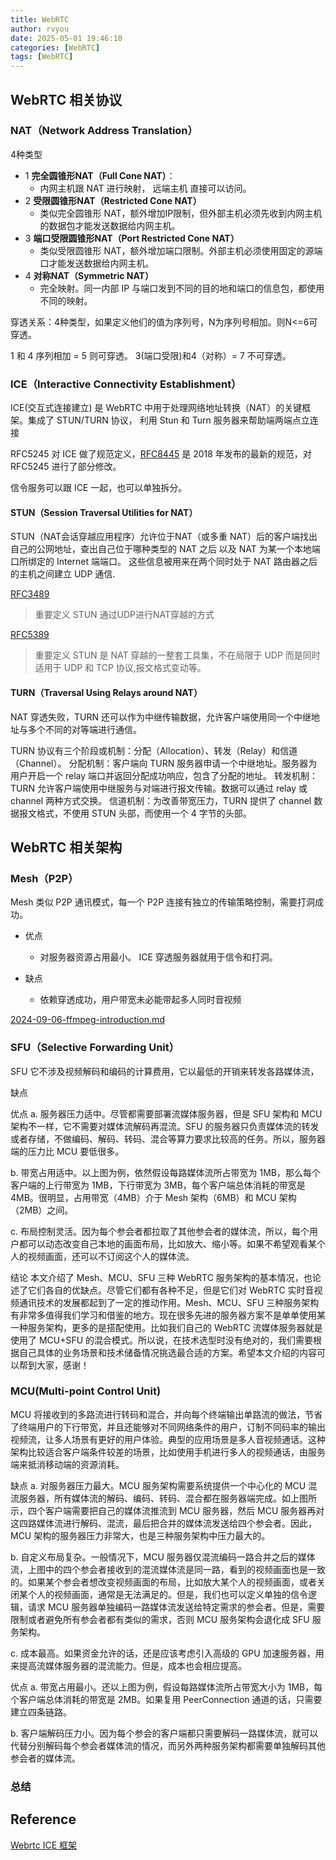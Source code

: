 ```yaml
---
title: WebRTC 
author: rvyou
date: 2025-05-01 19:46:10
categories: [WebRTC]
tags: [WebRTC]
---
```


 
## WebRTC 相关协议
### NAT（Network Address Translation）
4种类型
* 1 **完全圆锥形NAT（Full Cone NAT）**：
  * 内网主机跟 NAT 进行映射， 远端主机 直接可以访问。
* 2 **受限圆锥形NAT（Restricted Cone NAT）**
  * 类似完全圆锥形 NAT，额外增加IP限制，但外部主机必须先收到内网主机的数据包才能发送数据给内网主机。
* 3 **端口受限圆锥形NAT（Port Restricted Cone NAT）**
  * 类似受限圆锥形 NAT，额外增加端口限制。外部主机必须使用固定的源端口才能发送数据给内网主机。
* 4 **对称NAT（Symmetric NAT）**
  * 完全映射。同一内部 IP 与端口发到不同的目的地和端口的信息包，都使用不同的映射。

穿透关系：4种类型，如果定义他们的值为序列号，N为序列号相加。则N<=6可穿透。

1 和 4 序列相加 = 5 则可穿透。 3(端口受限)和4（对称）= 7 不可穿透。
### ICE（Interactive Connectivity Establishment）

ICE(交互式连接建立) 是 WebRTC 中用于处理网络地址转换（NAT）的关键框架。集成了 STUN/TURN 协议，
利用 Stun 和 Turn 服务器来帮助端两端点立连接

RFC5245 对 ICE 做了规范定义，[RFC8445](https://datatracker.ietf.org/doc/html/rfc8445)
是 2018 年发布的最新的规范，对 RFC5245 进行了部分修改。

信令服务可以跟 ICE 一起，也可以单独拆分。
#### STUN（Session Traversal Utilities for NAT）
STUN（NAT会话穿越应用程序）允许位于NAT（或多重 NAT）后的客户端找出自己的公网地址，查出自己位于哪种类型的 NAT 之后
以及 NAT 为某一个本地端口所绑定的 Internet 端端口。
这些信息被用来在两个同时处于 NAT 路由器之后的主机之间建立 UDP 通信.

 [RFC3489](https://datatracker.ietf.org/doc/html/rfc3489) 
>重要定义 STUN 通过UDP进行NAT穿越的方式

 [RFC5389](https://datatracker.ietf.org/doc/html/rfc5389)
>重要定义 STUN 是 NAT 穿越的一整套工具集，不在局限于 UDP 而是同时适用于 UDP 和 TCP 协议,报文格式变动等。

#### TURN（Traversal Using Relays around NAT）

NAT 穿透失败，TURN 还可以作为中继传输数据，允许客户端使用同一个中继地址与多个不同的对等端进行通信。

TURN 协议有三个阶段或机制：分配（Allocation）、转发（Relay）和信道（Channel）。
分配机制：客户端向 TURN 服务器申请一个中继地址。服务器为用户开启一个 relay 端口并返回分配成功响应，包含了分配的地址。
转发机制：TURN 允许客户端使用中继服务与对端进行报文传输。数据可以通过 relay 或 channel 两种方式交换。
信道机制：为改善带宽压力，TURN 提供了 channel 数据报文格式，不使用 STUN 头部，而使用一个 4 字节的头部。

## WebRTC 相关架构

### Mesh（P2P）
Mesh 类似 P2P 通讯模式，每一个 P2P 连接有独立的传输策略控制，需要打洞成功。



* 优点
  * 对服务器资源占用最小。 ICE 穿透服务器就用于信令和打洞。

* 缺点
  * 依赖穿透成功，用户带宽未必能带起多人同时音视频

[2024-09-06-ffmpeg-introduction.md](2024-09-06-ffmpeg-introduction.md)
### SFU（Selective Forwarding Unit）
SFU 它不涉及视频解码和编码的计算费用，它以最低的开销来转发各路媒体流，



缺点

优点
a. 服务器压力适中。尽管都需要部署流媒体服务器，但是 SFU 架构和 MCU 架构不一样，它不需要对媒体流解码再混流。SFU 的服务器只负责媒体流的转发或者存储，不做编码、解码、转码、混合等算力要求比较高的任务。所以，服务器端的压力比 MCU 要低很多。

b. 带宽占用适中。以上图为例，依然假设每路媒体流所占带宽为 1MB，那么每个客户端的上行带宽为 1MB，下行带宽为 3MB，每个客户端总体消耗的带宽是 4MB。很明显，占用带宽（4MB）介于 Mesh 架构（6MB）和 MCU 架构（2MB）之间。

c. 布局控制灵活。因为每个参会者都拉取了其他参会者的媒体流，所以，每个用户都可以动态改变自己本地的画面布局，比如放大、缩小等。如果不希望观看某个人的视频画面，还可以不订阅这个人的媒体流。

结论
本文介绍了 Mesh、MCU、SFU 三种 WebRTC 服务架构的基本情况，也论述了它们各自的优缺点。尽管它们都有各种不足，但是它们对 WebRTC 实时音视频通讯技术的发展都起到了一定的推动作用。Mesh、MCU、SFU 三种服务架构有非常多值得我们学习和借鉴的地方。现在很多先进的服务器方案不是单单使用某一种服务架构，更多的是搭配使用。比如我们自己的 WebRTC 流媒体服务器就是使用了 MCU+SFU 的混合模式。所以说，在技术选型时没有绝对的，我们需要根据自己具体的业务场景和技术储备情况挑选最合适的方案。希望本文介绍的内容可以帮到大家，感谢！

### MCU(Multi-point Control Unit)
MCU 将接收到的多路流进行转码和混合，并向每个终端输出单路流的做法，节省了终端用户的下行带宽，并且还能够对不同网络条件的用户，订制不同码率的输出视频流，让多人场景有更好的用户体验。典型的应用场景是多人音视频通话。这种架构比较适合客户端条件较差的场景，比如使用手机进行多人的视频通话，由服务端来抵消移动端的资源消耗。



缺点
a. 对服务器压力最大。MCU 服务架构需要系统提供一个中心化的 MCU 混流服务器，所有媒体流的解码、编码、转码、混合都在服务器端完成。如上图所示，四个客户端需要把自己的媒体流推流到 MCU 服务器，然后 MCU 服务器再对这四路媒体流进行解码、混流，最后把合并的媒体流发送给四个参会者。因此，MCU 架构的服务器压力非常大，也是三种服务架构中压力最大的。

b. 自定义布局复杂。一般情况下，MCU 服务器仅混流编码一路合并之后的媒体流，上图中的四个参会者接收到的混流媒体流是同一路，看到的视频画面也是一致的。如果某个参会者想改变视频画面的布局，比如放大某个人的视频画面，或者关闭某个人的视频画面，通常是无法满足的。但是，我们也可以定义单独的信令逻辑，请求 MCU 服务器单独编码一路媒体流发送给特定需求的参会者。但是，需要限制或者避免所有参会者都有类似的需求，否则 MCU 服务架构会退化成 SFU 服务架构。

c. 成本最高。如果资金允许的话，还是应该考虑引入高级的 GPU 加速服务器，用来提高流媒体服务器的混流能力。但是，成本也会相应提高。

优点
a. 带宽占用最小。还以上图为例，假设每路媒体流所占带宽大小为 1MB，每个客户端总体消耗的带宽是 2MB。如果复用 PeerConnection 通道的话，只需要建立四条链路。

b. 客户端解码压力小。因为每个参会的客户端都只需要解码一路媒体流，就可以代替分别解码每个参会者媒体流的情况，而另外两种服务架构都需要单独解码其他参会者的媒体流。

### 总结


## Reference
[Webrtc ICE 框架](https://xie.infoq.cn/article/50495aca8344e5d635b3a7ae2)
